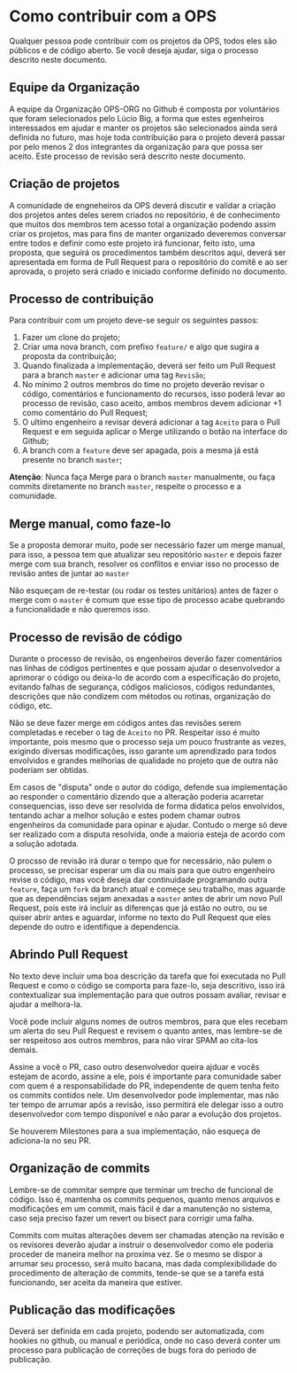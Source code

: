 Como contribuir com a OPS
=========================

Qualquer pessoa pode contribuir com os projetos da OPS, todos eles são públicos e de código aberto. Se você deseja ajudar, siga o processo descrito neste documento.

Equipe da Organização
---------------------

A equipe da Organização OPS-ORG no Github é composta por voluntários que foram selecionados pelo Lúcio Big, a forma que estes egenheiros interessados em ajudar e manter os projetos são selecionados ainda será definida no futuro, mas hoje toda contribuição para o projeto deverá passar por pelo menos 2 dos integrantes da organização para que possa ser aceito. Este processo de revisão será descrito neste documento.

Criação de projetos
-------------------

A comunidade de engneheiros da OPS deverá discutir e validar a criação dos projetos antes deles serem criados no repositório, é de conhecimento que muitos dos membros tem acesso total a organização podendo assim criar os projetos, mas para fins de manter organizado deveremos conversar entre todos e definir como este projeto irá funcionar, feito isto, uma proposta, que seguirá os procedimentos também descritos aqui, deverá ser apresentada em forma de Pull Request para o repositório do comitê e ao ser aprovada, o projeto será criado e iniciado conforme definido no documento.

Processo de contribuição
------------------------

Para contribuir com um projeto deve-se seguir os seguintes passos:

1. Fazer um clone do projeto;
2. Criar uma nova branch, com prefixo `feature/` e algo que sugira a proposta da contribuição;
3. Quando finalizada a implementação, deverá ser feito um Pull Request para a branch `master` e adicionar uma tag `Revisão`;
4. No mínimo 2 outros membros do time no projeto deverão revisar o código, comentários e funcionamento do recursos, isso poderá levar ao processo de revisão, caso aceito, ambos membros devem adicionar +1 como comentário do Pull Request;
5. O ultimo engenheiro a revisar deverá adicionar a tag `Aceito` para o Pull Request e em seguida aplicar o Merge utilizando o botão na interface do Github;
6. A branch com a `feature` deve ser apagada, pois a mesma já está presente no branch `master`;

**Atenção**: Nunca faça Merge para o branch `master` manualmente, ou faça commits diretamente no branch `master`, respeite o processo e a comunidade.

Merge manual, como faze-lo
--------------------------

Se a proposta demorar muito, pode ser necessário fazer um merge manual, para isso, a pessoa tem que atualizar seu repositório `master` e depois fazer merge com sua branch, resolver os conflitos e enviar isso no processo de revisão antes de juntar ao `master`

Não esqueçam de re-testar (ou rodar os testes unitários) antes de fazer o merge com o `master` é comum que esse tipo de processo acabe quebrando a funcionalidade e não queremos isso.

Processo de revisão de código
-----------------------------

Durante o processo de revisão, os engenheiros deverâo fazer comentários nas linhas de códigos pertinentes e que possam ajudar o desenvolvedor a aprimorar o código ou deixa-lo de acordo com a especificação do projeto, evitando falhas de segurança, códigos maliciosos, códigos redundantes, descrições que não condizem com métodos ou rotinas, organização do código, etc.

Não se deve fazer merge em códigos antes das revisões serem completadas e receber o tag de `Aceito` no PR. Respeitar isso é muito importante, pois mesmo que o processo seja um pouco frustrante as vezes, exigindo diversas modificações, isso garante um aprendizado para todos envolvidos e grandes melhorias de qualidade no projeto que de outra não poderiam ser obtidas.

Em casos de "disputa" onde o autor do código, defende sua implementação ao responder o comentário dizendo que a alteração poderia acarretar consequencias, isso deve ser resolvida de forma didatica pelos envolvidos, tentando achar a melhor solução e estes podem chamar outros engenheiros da comunidade para opinar e ajudar. Contudo o merge só deve ser realizado com a disputa resolvida, onde a maioria esteja de acordo com a solução adotada.

O procsso de revisão irá durar o tempo que for necessário, não pulem o processo, se precisar esperar um dia ou mais para que outro engenheiro revise o código, mas você deseja dar continuidade programando outra `feature`, faça um `fork` da branch atual e começe seu trabalho, mas aguarde que as dependências sejam anexadas a `master` antes de abrir um novo Pull Request, pois este irá incluir as diferenças que já estão no outro, ou se quiser abrir antes e aguardar, informe no texto do Pull Request que eles depende do outro e identifique a dependencia.

Abrindo Pull Request
--------------------

No texto deve incluir uma boa descrição da tarefa que foi executada no Pull Request e como o código se comporta para faze-lo, seja descritivo, isso irá contextualizar sua implementação para que outros possam avaliar, revisar e ajudar a melhora-la.

Você pode incluir alguns nomes de outros membros, para que eles recebam um alerta do seu Pull Request e revisem o quanto antes, mas lembre-se de ser respeitoso aos outros membros, para não virar SPAM ao cita-los demais.

Assine a você o PR, caso outro desenvolvedor queira ajduar e vocês estejam de acordo, assine a ele, pois é importante para comunidade saber com quem é a responsabilidade do PR, independente de quem tenha feito os commits contidos nele. Um desenvolvedor pode implementar, mas não ter tempo de arrumar após a revisão, isso permitirá ele delegar isso a outro desenvolvedor com tempo disponível e não parar a evolução dos projetos.

Se houverem Milestones para a sua implementação, não esqueça de adiciona-la no seu PR.

Organização de commits
----------------------

Lembre-se de commitar sempre que terminar um trecho de funcional de código. Isso é, mantenha os commits pequenos, quanto menos arquivos e modificações em um commit, mais fácil é dar a manutenção no sistema, caso seja preciso fazer um revert ou bisect para corrigir uma falha.

Commits com muitas alterações devem ser chamadas atenção na revisão e os revisores deverão ajudar a instruir o desenvolvedor como ele poderia proceder de maneira melhor na proxima vez. Se o mesmo se dispor a arrumar seu processo, será muito bacana, mas dada complexibilidade do procedimento de alteração de commits, tende-se que se a tarefa está funcionando, ser aceita da maneira que estiver.

Publicação das modificações
---------------------------

Deverá ser definida em cada projeto, podendo ser automatizada, com hookies no github, ou manual e periódica, onde no caso deverá conter um processo para publicação de correções de bugs fora do periodo de publicação.
